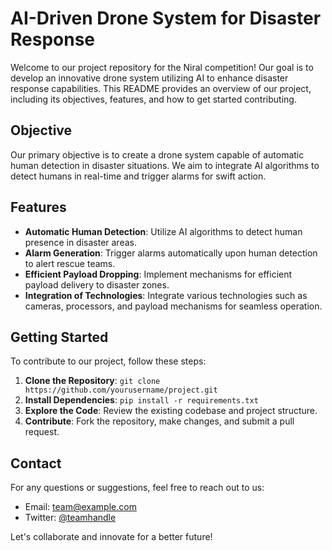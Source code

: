 # AI-Driven Drone System for Disaster Response

Welcome to our project repository for the Niral competition! Our goal is to develop an innovative drone system utilizing AI to enhance disaster response capabilities. This README provides an overview of our project, including its objectives, features, and how to get started contributing.

## Objective
Our primary objective is to create a drone system capable of automatic human detection in disaster situations. We aim to integrate AI algorithms to detect humans in real-time and trigger alarms for swift action.

## Features
- **Automatic Human Detection**: Utilize AI algorithms to detect human presence in disaster areas.
- **Alarm Generation**: Trigger alarms automatically upon human detection to alert rescue teams.
- **Efficient Payload Dropping**: Implement mechanisms for efficient payload delivery to disaster zones.
- **Integration of Technologies**: Integrate various technologies such as cameras, processors, and payload mechanisms for seamless operation.

## Getting Started
To contribute to our project, follow these steps:
1. **Clone the Repository**: `git clone https://github.com/yourusername/project.git`
2. **Install Dependencies**: `pip install -r requirements.txt`
3. **Explore the Code**: Review the existing codebase and project structure.
4. **Contribute**: Fork the repository, make changes, and submit a pull request.

## Contact
For any questions or suggestions, feel free to reach out to us:
- Email: [team@example.com](mailto:team@example.com)
- Twitter: [@teamhandle](https://twitter.com/teamhandle)

Let's collaborate and innovate for a better future!
